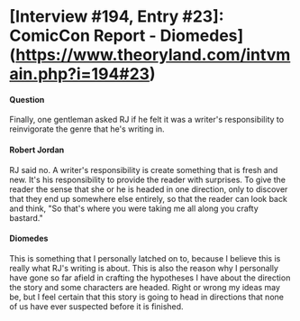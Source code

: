 # [Interview #194, Entry #23]: ComicCon Report - Diomedes](https://www.theoryland.com/intvmain.php?i=194#23)

#### Question

Finally, one gentleman asked RJ if he felt it was a writer's responsibility to reinvigorate the genre that he's writing in.

#### Robert Jordan

RJ said no. A writer's responsibility is create something that is fresh and new. It's his responsibility to provide the reader with surprises. To give the reader the sense that she or he is headed in one direction, only to discover that they end up somewhere else entirely, so that the reader can look back and think, "So that's where you were taking me all along you crafty bastard."

#### Diomedes

This is something that I personally latched on to, because I believe this is really what RJ's writing is about. This is also the reason why I personally have gone so far afield in crafting the hypotheses I have about the direction the story and some characters are headed. Right or wrong my ideas may be, but I feel certain that this story is going to head in directions that none of us have ever suspected before it is finished.

